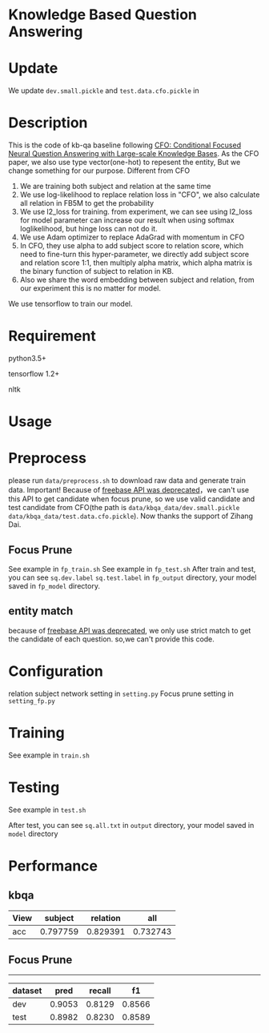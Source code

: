 # Knowledge Based Question Answering

# Update
We update `dev.small.pickle` and `test.data.cfo.pickle` in 
# Description
 

This is the code of kb-qa baseline following [CFO: Conditional Focused Neural Question Answering with Large-scale Knowledge Bases](https://arxiv.org/pdf/1606.01994.pdf). As the CFO paper, we also use type vector(one-hot) to repesent the entity, But we change something for our purpose.
Different from CFO
1. We are training both subject and relation at the same time 
2. We use log-likelihood to replace relation loss in "CFO", we also calculate all relation in FB5M to get the probability
3. We use l2_loss for training. from experiment, we can see using l2_loss for model parameter can increase our result when using softmax loglikelihood, but hinge loss can not do it.
4. We use Adam optimizer to replace AdaGrad with momentum in CFO
5. In CFO, they use alpha to add subject score to relation score, which need to fine-turn this hyper-parameter, we directly add subject score and relation score 1:1, then multiply alpha matrix, which alpha matrix is the binary function of subject to relation in KB. 
6. Also we share the word embedding between subject and relation, from our experiment this is no matter for model.

We use tensorflow to train our model.
# Requirement



python3.5+

tensorflow 1.2+

nltk



# Usage



# Preprocess


please run `data/preprocess.sh` to download raw data and generate train data.
Important! Because of [freebase API was deprecated](https://developers.google.com/freebase/)，we can't use this API to get candidate when focus prune, so we use valid candidate and test candidate from CFO(the path is `data/kbqa_data/dev.small.pickle data/kbqa_data/test.data.cfo.pickle`). Now thanks the support of Zihang Dai. 

## Focus Prune



See example in `fp_train.sh`
See example in `fp_test.sh`
After train and test, you can see `sq.dev.label` `sq.test.label` in `fp_output` directory, your model saved in `fp_model` directory.

## entity match



because of [freebase API was deprecated](https://developers.google.com/freebase/), we only use strict match to get the candidate of each question. so,we can't provide this code.

# Configuration



relation subject network setting in `setting.py`
Focus prune setting in `setting_fp.py`

# Training



See example in `train.sh`

# Testing


See example in `test.sh`

After test, you can see `sq.all.txt` in `output` directory, your model saved in `model` directory

# Performance


## kbqa



View |subject | relation | all
 --- | --- | --- |---
acc| 0.797759 | 0.829391 | 0.732743

## Focus Prune

---

dataset | pred|recall|f1
---| --- | ---| ---|
dev| 0.9053|0.8129|0.8566
test |0.8982|0.8230|0.8589

